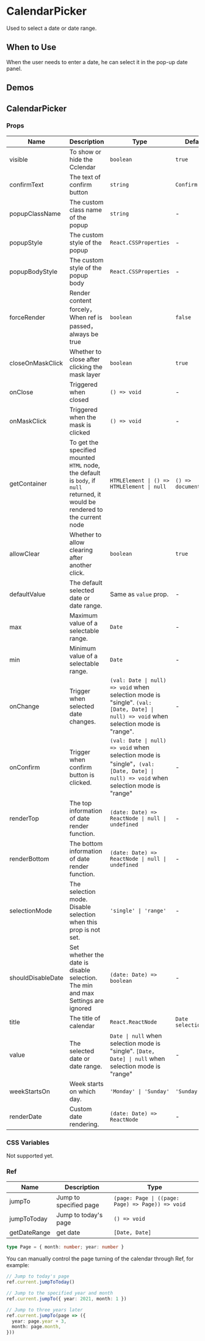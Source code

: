 # CalendarPicker <Experimental></Experimental>

Used to select a date or date range.

## When to Use

When the user needs to enter a date, he can select it in the pop-up date panel.

## Demos

<code src="./demos/demo1.tsx"></code>

<code src="./demos/demo2.tsx"></code>

<code src="./demos/demo3.tsx"></code>

<code src="./demos/demo4.tsx"></code>

## CalendarPicker

### Props

| Name              | Description                                                                                                                   | Type                                                                                                                                 | Default               | Version |
| ----------------- | ----------------------------------------------------------------------------------------------------------------------------- | ------------------------------------------------------------------------------------------------------------------------------------ | --------------------- | ------- |
| visible           | To show or hide the Cclendar                                                                                                  | `boolean`                                                                                                                            | `true`                |
| confirmText       | The text of confirm button                                                                                                    | `string`                                                                                                                             | `Confirm`             |
| popupClassName    | The custom class name of the popup                                                                                            | `string`                                                                                                                             | -                     |
| popupStyle        | The custom style of the popup                                                                                                 | `React.CSSProperties`                                                                                                                | -                     |
| popupBodyStyle    | The custom style of the popup body                                                                                            | `React.CSSProperties`                                                                                                                | -                     |
| forceRender       | Render content forcely，When ref is passed，always be true                                                                    | `boolean`                                                                                                                            | `false`               |
| closeOnMaskClick  | Whether to close after clicking the mask layer                                                                                | `boolean`                                                                                                                            | `true`                |
| onClose           | Triggered when closed                                                                                                         | `() => void`                                                                                                                         | -                     |
| onMaskClick       | Triggered when the mask is clicked                                                                                            | `() => void`                                                                                                                         | -                     |
| getContainer      | To get the specified mounted `HTML` node, the default is `body`, if `null` returned, it would be rendered to the current node | `HTMLElement \| () => HTMLElement \| null`                                                                                           | `() => document.body` | -       |
| allowClear        | Whether to allow clearing after another click.                                                                                | `boolean`                                                                                                                            | `true`                |
| defaultValue      | The default selected date or date range.                                                                                      | Same as `value` prop.                                                                                                                | -                     |
| max               | Maximum value of a selectable range.                                                                                          | `Date`                                                                                                                               | -                     |
| min               | Minimum value of a selectable range.                                                                                          | `Date`                                                                                                                               | -                     | -       |
| onChange          | Trigger when selected date changes.                                                                                           | `(val: Date \| null) => void` when selection mode is "single". `(val: [Date, Date] \| null) => void` when selection mode is "range". | -                     |
| onConfirm         | Trigger when confirm button is clicked.                                                                                       | `(val: Date \| null) => void` when selection mode is "single"，`(val: [Date, Date] \| null) => void` when selection mode is "range"  | -                     |
| renderTop         | The top information of date render function.                                                                                  | `(date: Date) => ReactNode \| null \| undefined`                                                                                     | -                     |
| renderBottom      | The bottom information of date render function.                                                                               | `(date: Date) => ReactNode \| null \| undefined`                                                                                     | -                     |
| selectionMode     | The selection mode. Disable selection when this prop is not set.                                                              | `'single' \| 'range'`                                                                                                                | -                     |
| shouldDisableDate | Set whether the date is disable selection. The min and max Settings are ignored                                               | `(date: Date) => boolean`                                                                                                            | -                     |
| title             | The title of calendar                                                                                                         | `React.ReactNode`                                                                                                                    | `Date selection`      |
| value             | The selected date or date range.                                                                                              | `Date \| null` when selection mode is "single". `[Date, Date] \| null` when selection mode is "range"                                | -                     |
| weekStartsOn      | Week starts on which day.                                                                                                     | `'Monday' \| 'Sunday'`                                                                                                               | `'Sunday'`            |
| renderDate        | Custom date rendering.                                                                                                        | `(date: Date) => ReactNode`                                                                                                          | -                     | 5.28.0  |

### CSS Variables

Not supported yet.

### Ref

| Name         | Description            | Type                                             |
| ------------ | ---------------------- | ------------------------------------------------ |
| jumpTo       | Jump to specified page | `(page: Page \| ((page: Page) => Page)) => void` |
| jumpToToday  | Jump to today's page   | `() => void`                                     |
| getDateRange | get date               | `[Date, Date]`                                   |

```ts
type Page = { month: number; year: number }
```

You can manually control the page turning of the calendar through Ref, for example:

```ts
// Jump to today's page
ref.current.jumpToToday()

// Jump to the specified year and month
ref.current.jumpTo({ year: 2021, month: 1 })

// Jump to three years later
ref.current.jumpTo(page => ({
  year: page.year + 3,
  month: page.month,
}))
```
